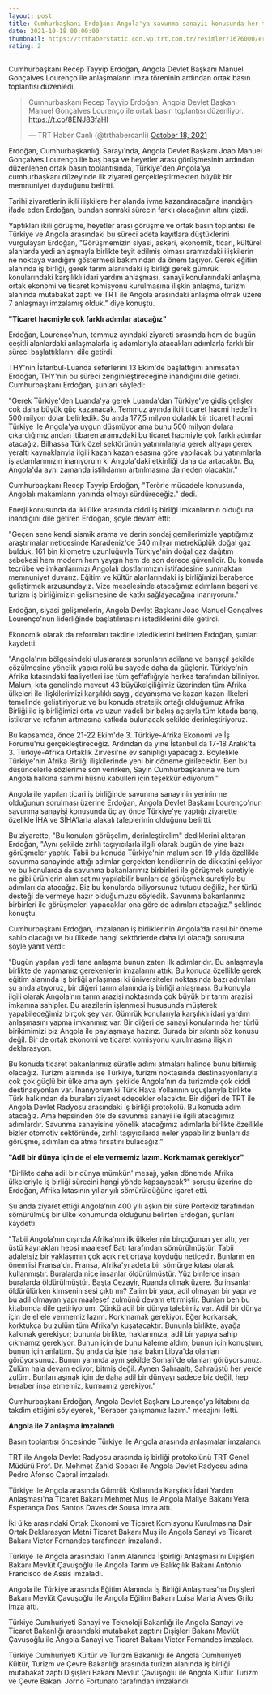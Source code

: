 ```yaml
--- 
layout: post
title: Cumhurbaşkanı Erdoğan: Angola'ya savunma sanayii konusunda her türlü desteği vermeye hazırız
date: 2021-10-18 00:00:00
thumbnail: https://trthaberstatic.cdn.wp.trt.com.tr/resimler/1676000/erdogan-angola-aa-1676754.jpg
rating: 2
---
```

<p>
	Cumhurbaşkanı Recep Tayyip Erdoğan, Angola Devlet Başkanı Manuel Gonçalves Lourenço ile anlaşmaların imza töreninin ardından ortak basın toplantısı düzenledi.</p>
<blockquote class="twitter-tweet">
	<p dir="ltr" lang="tr">
		Cumhurbaşkanı Recep Tayyip Erdoğan, Angola Devlet Başkanı Manuel Gonçalves Lourenço ile ortak basın toplantısı düzenliyor. <a href="https://t.co/8ENJ83faHl">https://t.co/8ENJ83faHl</a></p>
	— TRT Haber Canlı (@trthabercanli) <a href="https://twitter.com/trthabercanli/status/1450076894330753032?ref_src=twsrc%5Etfw">October 18, 2021</a></blockquote>
<script async src="https://platform.twitter.com/widgets.js" charset="utf-8"></script><p>
	Erdoğan, Cumhurbaşkanlığı Sarayı'nda, Angola Devlet Başkanı Joao Manuel Gonçalves Lourenço ile baş başa ve heyetler arası görüşmesinin ardından düzenlenen ortak basın toplantısında, Türkiye'den Angola'ya cumhurbaşkanı düzeyinde ilk ziyareti gerçekleştirmekten büyük bir memnuniyet duyduğunu belirtti.</p>
<p>
	Tarihi ziyaretlerin ikili ilişkilere her alanda ivme kazandıracağına inandığını ifade eden Erdoğan, bundan sonraki sürecin farklı olacağının altını çizdi.</p>
<p>
	Yaptıkları ikili görüşme, heyetler arası görüşme ve ortak basın toplantısı ile Türkiye ve Angola arasındaki bu süreci adeta kayıtlara düştüklerini vurgulayan Erdoğan, "Görüşmemizin siyasi, askeri, ekonomik, ticari, kültürel alanlarda yedi anlaşmayla birlikte teyit edilmiş olması aramızdaki ilişkilerin ne noktaya vardığını göstermesi bakımından da önem taşıyor. Gerek eğitim alanında iş birliği, gerek tarım alanındaki iş birliği gerek gümrük konularındaki karşılıklı idari yardım anlaşması, sanayi konularındaki anlaşma, ortak ekonomi ve ticaret komisyonu kurulmasına ilişkin anlaşma, turizm alanında mutabakat zaptı ve TRT ile Angola arasındaki anlaşma olmak üzere 7 anlaşmayı imzalamış olduk." diye konuştu.</p>
<p>
	<strong>"Ticaret hacmiyle çok farklı adımlar atacağız"</strong></p>
<p>
	Erdoğan, Lourenço'nun, temmuz ayındaki ziyareti sırasında hem de bugün çeşitli alanlardaki anlaşmalarla iş adamlarıyla atacakları adımlarla farklı bir süreci başlattıklarını dile getirdi.</p>
<p>
	THY'nin İstanbul-Luanda seferlerini 13 Ekim'de başlattığını anımsatan Erdoğan, THY'nin bu süreci zenginleştireceğine inandığını dile getirdi. Cumhurbaşkanı Erdoğan, şunları söyledi:</p>
<p>
	"Gerek Türkiye'den Luanda'ya gerek Luanda'dan Türkiye'ye gidiş gelişler çok daha büyük güç kazanacak. Temmuz ayında ikili ticaret hacmi hedefini 500 milyon dolar belirledik. Şu anda 177,5 milyon dolarlık bir ticaret hacmi Türkiye ile Angola'ya uygun düşmüyor ama bunu 500 milyon dolara çıkardığımız andan itibaren aramızdaki bu ticaret hacmiyle çok farklı adımlar atacağız. Bilhassa Türk özel sektörünün yatırımlarıyla gerek altyapı gerek yeraltı kaynaklarıyla ilgili kazan kazan esasına göre yapılacak bu yatırımlarla iş adamlarımızın inanıyorum ki Angola'daki etkinliği daha da artacaktır. Bu, Angola'da aynı zamanda istihdamın artırılmasına da neden olacaktır."</p>
<p>
	Cumhurbaşkanı Recep Tayyip Erdoğan, "Terörle mücadele konusunda, Angolalı makamların yanında olmayı sürdüreceğiz." dedi.</p>
<p>
	Enerji konusunda da iki ülke arasında ciddi iş birliği imkanlarının olduğuna inandığını dile getiren Erdoğan, şöyle devam etti:</p>
<p>
	"Geçen sene kendi sismik arama ve derin sondaj gemilerimizle yaptığımız araştırmalar neticesinde Karadeniz'de 540 milyar metreküplük doğal gaz bulduk. 161 bin kilometre uzunluğuyla Türkiye'nin doğal gaz dağıtım şebekesi hem modern hem yaygın hem de son derece güvenlidir. Bu konuda tecrübe ve imkanlarımızı Angolalı dostlarımızın istifadesine sunmaktan memnuniyet duyarız. Eğitim ve kültür alanlarındaki iş birliğimizi beraberce geliştirmek arzusundayız. Vize meselesinde atacağımız adımların beşeri ve turizm iş birliğimizin gelişmesine de katkı sağlayacağına inanıyorum."</p>
<p>
	Erdoğan, siyasi gelişmelerin, Angola Devlet Başkanı Joao Manuel Gonçalves Lourenço'nun liderliğinde başlatılmasını istediklerini dile getirdi.</p>
<p>
	Ekonomik olarak da reformları takdirle izlediklerini belirten Erdoğan, şunları kaydetti:</p>
<p>
	"Angola'nın bölgesindeki uluslararası sorunların adilane ve barışçıl şekilde çözülmesine yönelik yapıcı rolü bu sayede daha da güçlenir. Türkiye'nin Afrika kıtasındaki faaliyetleri ise tüm şeffaflığıyla herkes tarafından biliniyor. Malum, kıta genelinde mevcut 43 büyükelçiliğimiz üzerinden tüm Afrika ülkeleri ile ilişkilerimizi karşılıklı saygı, dayanışma ve kazan kazan ilkeleri temelinde geliştiriyoruz ve bu konuda stratejik ortağı olduğumuz Afrika Birliği ile iş birliğimizi orta ve uzun vadeli bir bakış açısıyla tüm kıtada barış, istikrar ve refahın artmasına katkıda bulunacak şekilde derinleştiriyoruz.</p>
<p>
	Bu kapsamda, önce 21-22 Ekim'de 3. Türkiye-Afrika Ekonomi ve İş Forumu'nu gerçekleştireceğiz. Ardından da yine İstanbul'da 17-18 Aralık'ta 3. Türkiye-Afrika Ortaklık Zirvesi'ne ev sahipliği yapacağız. Böylelikle Türkiye'nin Afrika Birliği ilişkilerinde yeni bir döneme girilecektir. Ben bu düşüncelerle sözlerime son verirken, Sayın Cumhurbaşkanına ve tüm Angola halkına samimi hüsnü kabulleri için teşekkür ediyorum."</p>
<p>
	Angola ile yapılan ticari iş birliğinde savunma sanayinin yerinin ne olduğunun sorulması üzerine Erdoğan, Angola Devlet Başkanı Lourenço'nun savunma sanayisi konusunda üç ay önce Türkiye'ye yaptığı ziyarette özelikle İHA ve SİHA’larla alakalı taleplerinin olduğunu belirtti.</p>
<p>
	Bu ziyarette, "Bu konuları görüşelim, derinleştirelim" dediklerini aktaran Erdoğan, "Aynı şekilde zırhlı taşıyıcılarla ilgili olarak bugün de yine bazı görüşmeler yaptık. Tabii bu konuda Türkiye'nin malum son 19 yılda özellikle savunma sanayinde attığı adımlar gerçekten kendilerinin de dikkatini çekiyor ve bu konularda da savunma bakanlarımız birbirleri ile görüşmek suretiyle ne gibi ürünlerin alım satımı yapılabilir bunları da görüşmek suretiyle bu adımları da atacağız. Biz bu konularda biliyorsunuz tutucu değiliz, her türlü desteği de vermeye hazır olduğumuzu söyledik. Savunma bakanlarımız birbirleri ile görüşmeleri yapacaklar ona göre de adımları atacağız." şeklinde konuştu.</p>
<p>
	Cumhurbaşkanı Erdoğan, imzalanan iş birliklerinin Angola’da nasıl bir öneme sahip olacağı ve bu ülkede hangi sektörlerde daha iyi olacağı sorusuna şöyle yanıt verdi:</p>
<p>
	"Bugün yapılan yedi tane anlaşma bunun zaten ilk adımlarıdır. Bu anlaşmayla birlikte de yapmamız gerekenlerin imzalarını attık. Bu konuda özellikle gerek eğitim alanında iş birliği anlaşması ki üniversiteler noktasında bazı adımları şu anda atıyoruz, bir diğeri tarım alanında iş birliği anlaşması. Bu konuyla ilgili olarak Angola’nın tarım arazisi noktasında çok büyük bir tarım arazisi imkanına sahipler. Bu arazilerin işlenmesi hususunda müşterek yapabileceğimiz birçok şey var. Gümrük konularıyla karşılıklı idari yardım anlaşmasını yapma imkanımız var. Bir diğeri de sanayi konularında her türlü birikimimizi biz Angola ile paylaşmaya hazırız. Burada bir sıkıntı söz konusu değil. Bir de ortak ekonomi ve ticaret komisyonu kurulmasına ilişkin deklarasyon.</p>
<p>
	Bu konuda ticaret bakanlarımız süratle adımı atmaları halinde bunu bitirmiş olacağız. Turizm alanında ise Türkiye, turizm noktasında destinasyonlarıyla çok çok güçlü bir ülke ama aynı şekilde Angola’nın da turizmde çok ciddi destinasyonları var. İnanıyorum ki Türk Hava Yollarının uçuşlarıyla birlikte Türk halkından da buraları ziyaret edecekler olacaktır. Bir diğeri de TRT ile Angola Devlet Radyosu arasındaki iş birliği protokolü. Bu konuda adım atacağız. Ama hepsinden öte de savunma sanayi ile ilgili atacağımız adımlardır. Savunma sanayisine yönelik atacağımız adımlarla birlikte özellikle bizler otomotiv sektöründe, zırhlı taşıyıcılarda neler yapabiliriz bunları da görüşme, adımları da atma fırsatını bulacağız.”</p>
<p>
	<strong>"Adil bir dünya için de el ele vermemiz lazım. Korkmamak gerekiyor"</strong></p>
<p>
	"Birlikte daha adil bir dünya mümkün' mesajı, yakın dönemde Afrika ülkeleriyle iş birliği sürecini hangi yönde kapsayacak?" sorusu üzerine de Erdoğan, Afrika kıtasının yıllar yılı sömürüldüğüne işaret etti.</p>
<p>
	Şu anda ziyaret ettiği Angola’nın 400 yılı aşkın bir süre Portekiz tarafından sömürülmüş bir ülke konumunda olduğunu belirten Erdoğan, şunları kaydetti:</p>
<p>
	"Tabii Angola’nın dışında Afrika'nın ilk ülkelerinin birçoğunun yer altı, yer üstü kaynakları hepsi maalesef Batı tarafından sömürülmüştür. Tabii adaletsiz bir yaklaşımın çok açık net ortaya koyduğu neticedir. Bunların en önemlisi Fransa'dır. Fransa, Afrika'yı adeta bir sömürge kıtası olarak kullanmıştır. Buralarda nice insanlar öldürülmüştür. Yüz binlerce insan buralarda öldürülmüştür. Başta Cezayir, Ruanda olmak üzere. Bu insanlar öldürülürken kimsenin sesi çıktı mı? Zalim bir yapı, adil olmayan bir yapı ve bu adil olmayan yapı maalesef zulmünü devam ettirmiştir. Bunları ben bu kitabımda dile getiriyorum. Çünkü adil bir dünya talebimiz var. Adil bir dünya için de el ele vermemiz lazım. Korkmamak gerekiyor. Eğer korkarsak, korktukça bu zulüm tüm Afrika'yı kuşatacaktır. Bununla birlikte, ayağa kalkmak gerekiyor; bununla birlikte, haklarımıza, adil bir yapıya sahip çıkmamız gerekiyor. Bunun için de bunu kaleme aldım, bunun için konuştum, bunun için anlattım. Şu anda da işte hala bakın Libya'da olanları görüyorsunuz. Bunun yanında aynı şekilde Somali'de olanları görüyorsunuz. Zulüm hala devam ediyor, bitmiş değil. Aynen Sahraaltı, Sahraüstü her yerde zulüm. Bunları aşmak için de daha adil bir dünyayı sadece biz değil, hep beraber inşa etmemiz, kurmamız gerekiyor.”</p>
<p>
	Cumhurbaşkanı Erdoğan, Angola Devlet Başkanı Lourenço'ya kitabını da takdim ettiğini söyleyerek, "Beraber çalışmamız lazım." mesajını iletti.</p>
<p>
	<strong>Angola ile 7 anlaşma imzalandı</strong></p>
<p>
	Basın toplantısı öncesinde Türkiye ile Angola arasında anlaşmalar imzalandı.</p>
<p>
	TRT ile Angola Devlet Radyosu arasında iş birliği protokolünü TRT Genel Müdürü Prof. Dr. Mehmet Zahid Sobacı ile Angola Devlet Radyosu adına Pedro Afonso Cabral imzaladı.</p>
<p>
	Türkiye ile Angola arasında Gümrük Kollarında Karşılıklı İdari Yardım Anlaşması'na Ticaret Bakanı Mehmet Muş ile Angola Maliye Bakanı Vera Esperança Dos Santos Daves de Sousa imza attı.</p>
<p>
	İki ülke arasındaki Ortak Ekonomi ve Ticaret Komisyonu Kurulmasına Dair Ortak Deklarasyon Metni Ticaret Bakanı Muş ile Angola Sanayi ve Ticaret Bakanı Victor Fernandes tarafından imzalandı.</p>
<p>
	Türkiye ile Angola arasındaki Tarım Alanında İşbirliği Anlaşması'nı Dışişleri Bakanı Mevlüt Çavuşoğlu ile Angola Tarım ve Balıkçılık Bakanı Antonio Francisco de Assis imzaladı.</p>
<p>
	Angola ile Türkiye arasında Eğitim Alanında İş Birliği Anlaşması’na Dışişleri Bakanı Mevlüt Çavuşoğlu ile Angola Eğitim Bakanı Luisa Maria Alves Grilo imza attı.</p>
<p>
	Türkiye Cumhuriyeti Sanayi ve Teknoloji Bakanlığı ile Angola Sanayi ve Ticaret Bakanlığı arasındaki mutabakat zaptını Dışişleri Bakanı Mevlüt Çavuşoğlu ile Angola Sanayi ve Ticaret Bakanı Victor Fernandes imzaladı.</p>
<p>
	Türkiye Cumhuriyeti Kültür ve Turizm Bakanlığı ile Angola Cumhuriyeti Kültür, Turizm ve Çevre Bakanlığı arasında turizm alanında iş birliği mutabakat zaptı Dışişleri Bakanı Mevlüt Çavuşoğlu ile Angola Kültür Turizm ve Çevre Bakanı Jorno Fortunato tarafından imzalandı.</p>
